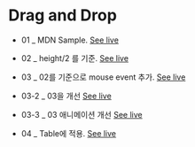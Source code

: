
# Drag and Drop

- 01 _  MDN Sample.
[See live](https://thegicode.github.io/vanilaJS-lab/drag-drop/01.html)

- 02 _ height/2 를 기준.
[See live](https://thegicode.github.io/vanilaJS-lab/drag-drop/02.html)

- 03 _ 02를 기준으로 mouse event 추가.
[See live](https://thegicode.github.io/vanilaJS-lab/drag-drop/03.html)

- 03-2 _ 03을 개선
[See live](https://thegicode.github.io/vanilaJS-lab/drag-drop/03-2.html)

- 03-3 _ 03 애니메이션 개선
[See live](https://thegicode.github.io/vanilaJS-lab/drag-drop/03-3.html)

- 04 _ Table에 적용.
[See live](https://thegicode.github.io/vanilaJS-lab/drag-drop/04.html)
